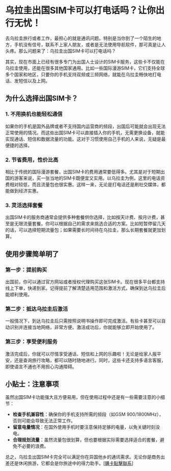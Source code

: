 # 乌拉圭出国SIM卡可以打电话吗？让你出行无忧！

去乌拉圭旅行或者工作，最担心的就是通讯问题。特别是当你到了一个陌生的地方，手机没有信号，联系不上家人朋友，或者是无法使用导航软件，那可真是让人头疼。那么问题来了：乌拉圭出国SIM卡可以打电话吗？

其实，现在市面上已经有很多专门为出国人士设计的SIM卡服务，这些卡不仅能在乌拉圭使用，还能在很多其他国家通用。比如一些国际漫游SIM卡，它们支持全球多个国家和地区，只要你的手机支持双频或三频网络，就能在乌拉圭畅快地打电话、发短信以及上网。

## 为什么选择出国SIM卡？

### 1. 不用换机也能轻松通信

如果你的手机是国外品牌或者不支持国内运营商的频段，出国后可能就会出现无法正常使用的情况。而这些出国SIM卡可以直接插入你的手机，无需更换设备，就能实现通话、短信和数据流量的功能。这对于习惯使用自己手机的人来说，无疑是最便捷的选择。

### 2. 节省费用，性价比高

相比于传统的国际漫游套餐，出国SIM卡的费用通常要低得多。尤其是对于短期出国的游客来说，买一张当地的SIM卡既便宜又实用。以乌拉圭为例，这里的电话资费相对较低，而且流量包也很实惠。这样一来，无论是打电话还是刷社交媒体，都能做到经济实惠。

### 3. 灵活选择套餐

出国SIM卡的服务商通常会提供多种套餐供你选择，比如按天计费、按月计费，甚至是无限流量套餐。你可以根据自己的需求来挑选合适的方案。比如短暂停留几天的话，可以选择短期流量包；如果需要长时间待在乌拉圭，那么长期套餐就更加划算。

## 使用步骤简单明了

### 第一步：提前购买

出国前，你可以通过官方网站或者授权代理购买这张SIM卡。现在很多平台都支持线上下单，快递到家。记得提前了解清楚适用范围和激活方式，确保到达乌拉圭后能顺利使用。

### 第二步：抵达乌拉圭后激活

一般情况下，到达乌拉圭后只需按照说明书操作即可完成激活。有些卡甚至可以自动识别并连接当地网络，非常方便。激活成功后，你就能够立即开始使用了。

### 第三步：享受便利服务

激活完成后，你就可以尽情享受通话、短信和上网的乐趣啦！无论是给家人报平安，还是查询旅行攻略，都可以随时随地进行。同时，这些卡还支持多语言客服，即使语言不通也不用担心沟通障碍。

## 小贴士：注意事项

虽然出国SIM卡功能强大且方便易用，但在使用过程中还是有一些需要注意的小细节：

- **检查手机兼容性**：确保你的手机支持所需的频段（如GSM 900/1800MHz），否则可能会导致无法正常工作。
- **留意电量情况**：在国外使用手机时要注意保持足够的电量，以免关键时刻没电。
- **合理规划流量**：虽然流量包很划算，但也要根据实际需要选择适合的套餐，避免不必要的浪费。

总之，乌拉圭出国SIM卡完全可以满足你在异国他乡的通讯需求。无论你是商务出差还是休闲旅游，它都会是你旅途中的得力助手。[[購卡點擊聯系](https://t.me/s/SXDXQF)]